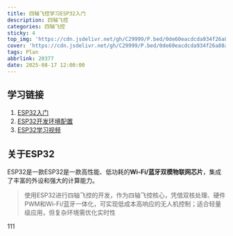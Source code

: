 ```yaml
---
title: 四轴飞控学习ESP32入门
description: 四轴飞控
categories: 四轴飞控
sticky: 4
top_img: 'https://cdn.jsdelivr.net/gh/C29999/P.bed/0de60eacdcda934f26a88a2fd97b802d.jpeg'
cover: 'https://cdn.jsdelivr.net/gh/C29999/P.bed/0de60eacdcda934f26a88a2fd97b802d.jpeg'
tags: Plan
abbrlink: 20377
date: 2025-08-17 12:00:00
---
```



## 学习链接

1. [ESP32入门](https://blog.csdn.net/qq_33964936/article/details/133777605)
2. [ESP32开发环境配置](https://blog.csdn.net/weixin_43842462/article/details/123295842)
3. [ESP32学习视频](https://www.bilibili.com/video/BV1JS4y1H7Rm/?spm_id_from=333.337.search-card.all.click&vd_source=35e34a8c020f6931dec5585c4482ad05)

## 关于ESP32

ESP32是一款ESP32是一款高性能、低功耗的**Wi-Fi/蓝牙双模物联网芯片**，集成了丰富的外设和强大的计算能力。

>使用ESP32进行四轴飞控的开发，作为四轴飞控核心，凭借双核处理、硬件PWM和Wi-Fi/蓝牙一体化，可实现低成本高响应的无人机控制；适合轻量级应用，但复杂环境需优化实时性

111
